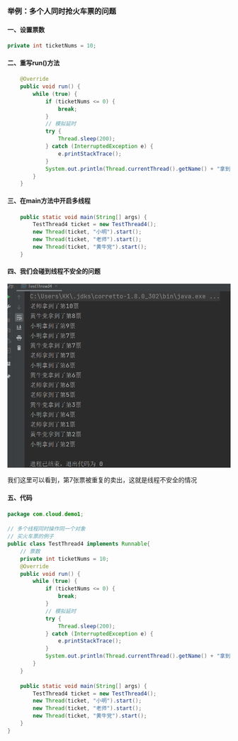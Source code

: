 ### 举例：多个人同时抢火车票的问题

#### 一、设置票数

```java
private int ticketNums = 10;
```

#### 二、重写run()方法

```java
    @Override
    public void run() {
        while (true) {
            if (ticketNums <= 0) {
                break;
            }
            // 模拟延时
            try {
                Thread.sleep(200);
            } catch (InterruptedException e) {
                e.printStackTrace();
            }
            System.out.println(Thread.currentThread().getName() + "拿到了第" + ticketNums-- + "票");
        }
    }
```

#### 三、在main方法中开启多线程

```java
    public static void main(String[] args) {
        TestThread4 ticket = new TestThread4();
        new Thread(ticket, "小明").start();
        new Thread(ticket, "老师").start();
        new Thread(ticket, "黄牛党").start();
    }
```

#### 四、我们会碰到线程不安全的问题

![image-20220605133900580](image/3.%E5%A4%9A%E4%B8%AA%E7%BA%BF%E7%A8%8B%E5%90%8C%E6%97%B6%E6%93%8D%E4%BD%9C%E5%90%8C%E4%B8%80%E4%B8%AA%E5%AF%B9%E8%B1%A1/image-20220605133900580.png)

我们这里可以看到，第7张票被重复的卖出，这就是线程不安全的情况

#### 五、代码

```java
package com.cloud.demo1;

// 多个线程同时操作同一个对象
// 买火车票的例子
public class TestThread4 implements Runnable{
    // 票数
    private int ticketNums = 10;
    @Override
    public void run() {
        while (true) {
            if (ticketNums <= 0) {
                break;
            }
            // 模拟延时
            try {
                Thread.sleep(200);
            } catch (InterruptedException e) {
                e.printStackTrace();
            }
            System.out.println(Thread.currentThread().getName() + "拿到了第" + ticketNums-- + "票");
        }
    }

    public static void main(String[] args) {
        TestThread4 ticket = new TestThread4();
        new Thread(ticket, "小明").start();
        new Thread(ticket, "老师").start();
        new Thread(ticket, "黄牛党").start();
    }
}

```


